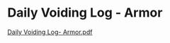 # Daily Voiding Log - Armor

[Daily Voiding Log- Armor.pdf](Daily%20Voiding%20Log%20-%20Armor%20de371b1bb2d44a5aa74a3bdcfd895cab/Daily_Voiding_Log-_Armor.pdf)